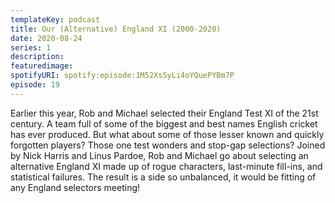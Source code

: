 ```yaml
---
templateKey: podcast
title: Our (Alternative) England XI (2000-2020)
date: 2020-08-24
series: 1
description: 
featuredimage: 
spotifyURI: spotify:episode:1M52XsSyLi4oYQuePYBm7P
episode: 19
---
```

Earlier this year, Rob and Michael selected their England Test XI of the 21st century. A team full of some of the biggest and best names English cricket has ever produced. But what about some of those lesser known and quickly forgotten players? Those one test wonders and stop-gap selections? Joined by Nick Harris and Linus Pardoe, Rob and Michael go about selecting an alternative England XI made up of rogue characters, last-minute fill-ins, and statistical failures. The result is a side so unbalanced, it would be fitting of any England selectors meeting!